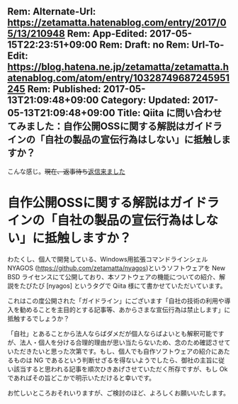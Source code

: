 Rem: Alternate-Url: https://zetamatta.hatenablog.com/entry/2017/05/13/210948
Rem: App-Edited: 2017-05-15T22:23:51+09:00
Rem: Draft: no
Rem: Url-To-Edit: https://blog.hatena.ne.jp/zetamatta/zetamatta.hatenablog.com/atom/entry/10328749687245951245
Rem: Published: 2017-05-13T21:09:48+09:00
Category:
Updated: 2017-05-13T21:09:48+09:00
Title: Qiita に問い合わせてみました：自作公開OSSに関する解説はガイドラインの「自社の製品の宣伝行為はしない」に抵触しますか？
---
こんな感じ。<DEL>現在、返事待ち</DEL><INS>[返信来ました](http://zetamatta.hatenablog.com/entry/2017/05/15/222150)

自作公開OSSに関する解説はガイドラインの「自社の製品の宣伝行為はしない」に抵触しますか？
=======================================================

わたくし、個人で開発している、Windows用拡張コマンドラインシェル  NYAGOS (https://github.com/zetamatta/nyagos)というソフトウェアを New BSD ライセンスにて公開しており、本ソフトウェアの機能についての紹介、解説をたびたび [nyagos] というタグで Qiita 様にて書かせていただいています。

これはこの度公開された「ガイドライン」にございます「自社の技術の利用や導入を勧めることを主目的とする記事等、あからさまな宣伝行為は禁止します」に抵触するでしょうか？

「自社」とあることから法人ならばダメだが個人ならばよいとも解釈可能ですが、法人・個人を分ける合理的理由が思い当たらないため、念のため確認させていただきたいと思った次第です。もし、個人でも自作ソフトウェアの紹介にあたるものは NG であるという判断せざるを得ないようでしたら、御社の主旨に従い該当すると思われる記事を順次ひきあげさせていただく所存ですが、もし Ok であればその旨どこかで明示いただけると幸いです。

お忙しいところおそれいりますが、ご検討のほど、よろしくお願いいたします。